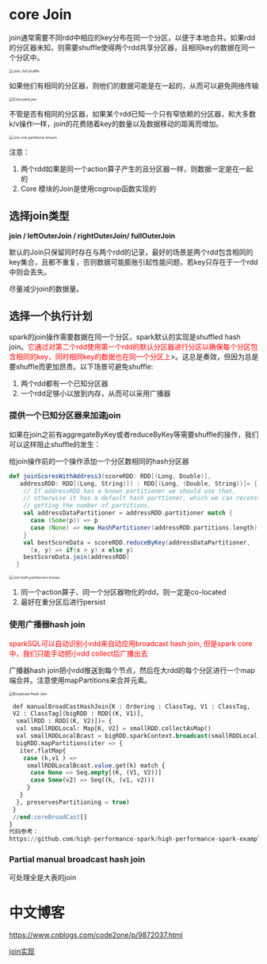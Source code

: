# core Join

join通常需要不同rdd中相应的key分布在同一个分区，以便于本地合并。如果rdd的分区器未知，则需要shuffle使得两个rdd共享分区器，且相同key的数据在同一个分区中。

<img src="https://piggo-picture.oss-cn-hangzhou.aliyuncs.com/image/hpsp_0401.png" alt="Join, full shuffle" style="zoom: 50%;" />

如果他们有相同的分区器，则他们的数据可能是在一起的，从而可以避免网络传输

<img src="https://piggo-picture.oss-cn-hangzhou.aliyuncs.com/image/hpsp_0403.png" alt="Colocated join" style="zoom:50%;" />

不管是否有相同的分区器，如果某个rdd已知一个只有窄依赖的分区器，和大多数k/v操作一样，join的花费随着key的数量以及数据移动的距离而增加。

<img src="https://piggo-picture.oss-cn-hangzhou.aliyuncs.com/image/hpsp_0402.png" alt="Join one partitioner known" style="zoom:50%;" />

注意：

1. 两个rdd如果是同一个action算子产生的且分区器一样，则数据一定是在一起的
2. Core 模块的Join是使用cogroup函数实现的

## 选择join类型

**join / leftOuterJoin / rightOuterJoin/ fullOuterJoin**

默认的Join只保留同时存在与两个rdd的记录，最好的场景是两个rdd包含相同的key集合，且都不重复，否则数据可能膨胀引起性能问题，若key只存在于一个rdd中则会丢失。

尽量减少join的数据量。

## 选择一个执行计划

spark的join操作需要数据在同一个分区，spark默认的实现是shuffled hash join。<font color=red>它通过对第二个rdd使用第一个rdd的默认分区器进行分区以确保每个分区包含相同的key，同时相同key的数据也在同一个分区上</font>>。这总是奏效，但因为总是要shuffle而更加昂贵。以下场景可避免shuffle:

1. 两个rdd都有一个已知分区器
2. 一个rdd足够小以放到内存，从而可以采用广播器

### 提供一个已知分区器来加速join

如果在join之前有aggregateByKey或者reduceByKey等需要shuffle的操作，我们可以这样阻止shuffle的发生：

给join操作前的一个操作添加一个分区数相同的hash分区器

```scala
def joinScoresWithAddress3(scoreRDD: RDD[(Long, Double)],
   addressRDD: RDD[(Long, String)]) : RDD[(Long, (Double, String))]= {
    // If addressRDD has a known partitioner we should use that,
    // otherwise it has a default hash parttioner, which we can reconstruct by
    // getting the number of partitions.
    val addressDataPartitioner = addressRDD.partitioner match {
      case (Some(p)) => p
      case (None) => new HashPartitioner(addressRDD.partitions.length)
    }
    val bestScoreData = scoreRDD.reduceByKey(addressDataPartitioner,
      (x, y) => if(x > y) x else y)
    bestScoreData.join(addressRDD)
  }
```

<img src="https://piggo-picture.oss-cn-hangzhou.aliyuncs.com/image/hpsp_0404.png" alt="Join both partitioners known" style="zoom:50%;" />

1. 同一个action算子、同一个分区器物化的rdd，则一定是co-located
2. 最好在重分区后进行persist

### 使用广播器hash join

<font color=red>sparkSQL可以自动识别小rdd来自动应用broadcast hash join, 但是spark core中，我们只能手动把小rdd collect后广播出去</font>

广播器hash join把小rdd推送到每个节点，然后在大rdd的每个分区进行一个map端合并。注意使用mapPartitions来合并元素。

<img src="https://piggo-picture.oss-cn-hangzhou.aliyuncs.com/image/hpsp_0405.png" alt="Broadcast Hash Join" style="zoom:50%;" />

```sql
 def manualBroadCastHashJoin[K : Ordering : ClassTag, V1 : ClassTag,
 V2 : ClassTag](bigRDD : RDD[(K, V1)],
  smallRDD : RDD[(K, V2)])= {
  val smallRDDLocal: Map[K, V2] = smallRDD.collectAsMap()
  val smallRDDLocalBcast = bigRDD.sparkContext.broadcast(smallRDDLocal)
  bigRDD.mapPartitions(iter => {
   iter.flatMap{
    case (k,v1 ) =>
     smallRDDLocalBcast.value.get(k) match {
      case None => Seq.empty[(K, (V1, V2))]
      case Some(v2) => Seq((k, (v1, v2)))
     }
   }
  }, preservesPartitioning = true)
 }
 //end:coreBroadCast[]
}
代码参考：
https://github.com/high-performance-spark/high-performance-spark-examples/blob/master/src/main/scala/com/high-performance-spark-examples/goldilocks/RDDJoinExamples.scala
```

### Partial manual broadcast hash join

可处理全是大表的join





# 中文博客

https://www.cnblogs.com/code2one/p/9872037.html

[join实现](http://shiyanjun.cn/archives/1816.html)
